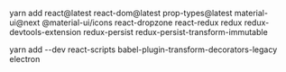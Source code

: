 yarn add react@latest react-dom@latest prop-types@latest material-ui@next @material-ui/icons react-dropzone react-redux redux redux-devtools-extension redux-persist redux-persist-transform-immutable

yarn add --dev react-scripts babel-plugin-transform-decorators-legacy electron
